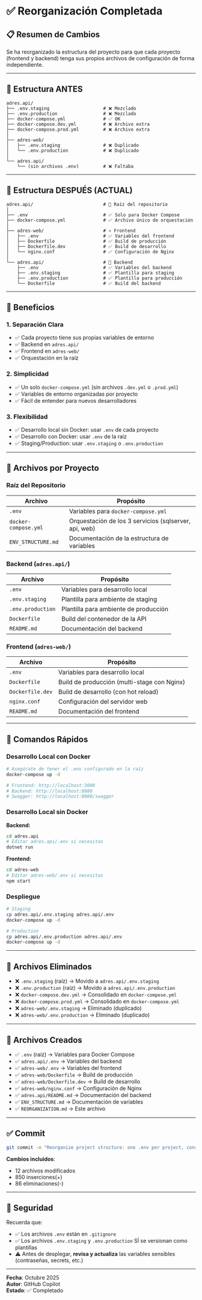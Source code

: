 # ✅ Reorganización Completada

## 📋 Resumen de Cambios

Se ha reorganizado la estructura del proyecto para que cada proyecto (frontend y backend) tenga sus propios archivos de configuración de forma independiente.

---

## 📂 Estructura ANTES

```
adres.api/
├── .env.staging                    # ❌ Mezclado
├── .env.production                 # ❌ Mezclado
├── docker-compose.yml              # ✅ OK
├── docker-compose.dev.yml          # ❌ Archivo extra
├── docker-compose.prod.yml         # ❌ Archivo extra
│
├── adres-web/
│   ├── .env.staging                # ❌ Duplicado
│   └── .env.production             # ❌ Duplicado
│
└── adres.api/
    └── (sin archivos .env)         # ❌ Faltaba
```

---

## 📂 Estructura DESPUÉS (ACTUAL)

```
adres.api/                          # 📁 Raíz del repositorio
│
├── .env                            # ✅ Solo para Docker Compose
├── docker-compose.yml              # ✅ Archivo único de orquestación
│
├── adres-web/                      # ⚛️ Frontend
│   ├── .env                        # ✅ Variables del frontend
│   ├── Dockerfile                  # ✅ Build de producción
│   ├── Dockerfile.dev              # ✅ Build de desarrollo
│   └── nginx.conf                  # ✅ Configuración de Nginx
│
└── adres.api/                      # 🔧 Backend
    ├── .env                        # ✅ Variables del backend
    ├── .env.staging                # ✅ Plantilla para staging
    ├── .env.production             # ✅ Plantilla para producción
    └── Dockerfile                  # ✅ Build del backend
```

---

## 🎯 Beneficios

### **1. Separación Clara**
- ✅ Cada proyecto tiene sus propias variables de entorno
- ✅ Backend en `adres.api/`
- ✅ Frontend en `adres-web/`
- ✅ Orquestación en la raíz

### **2. Simplicidad**
- ✅ Un solo `docker-compose.yml` (sin archivos `.dev.yml` o `.prod.yml`)
- ✅ Variables de entorno organizadas por proyecto
- ✅ Fácil de entender para nuevos desarrolladores

### **3. Flexibilidad**
- ✅ Desarrollo local sin Docker: usar `.env` de cada proyecto
- ✅ Desarrollo con Docker: usar `.env` de la raíz
- ✅ Staging/Production: usar `.env.staging` o `.env.production`

---

## 🔧 Archivos por Proyecto

### **Raíz del Repositorio**
| Archivo | Propósito |
|---------|-----------|
| `.env` | Variables para `docker-compose.yml` |
| `docker-compose.yml` | Orquestación de los 3 servicios (sqlserver, api, web) |
| `ENV_STRUCTURE.md` | Documentación de la estructura de variables |

### **Backend (`adres.api/`)**
| Archivo | Propósito |
|---------|-----------|
| `.env` | Variables para desarrollo local |
| `.env.staging` | Plantilla para ambiente de staging |
| `.env.production` | Plantilla para ambiente de producción |
| `Dockerfile` | Build del contenedor de la API |
| `README.md` | Documentación del backend |

### **Frontend (`adres-web/`)**
| Archivo | Propósito |
|---------|-----------|
| `.env` | Variables para desarrollo local |
| `Dockerfile` | Build de producción (multi-stage con Nginx) |
| `Dockerfile.dev` | Build de desarrollo (con hot reload) |
| `nginx.conf` | Configuración del servidor web |
| `README.md` | Documentación del frontend |

---

## 🚀 Comandos Rápidos

### **Desarrollo Local con Docker**
```bash
# Asegúrate de tener el .env configurado en la raíz
docker-compose up -d

# Frontend: http://localhost:3000
# Backend: http://localhost:8080
# Swagger: http://localhost:8080/swagger
```

### **Desarrollo Local sin Docker**

**Backend:**
```bash
cd adres.api
# Editar adres.api/.env si necesitas
dotnet run
```

**Frontend:**
```bash
cd adres-web
# Editar adres-web/.env si necesitas
npm start
```

### **Despliegue**
```bash
# Staging
cp adres.api/.env.staging adres.api/.env
docker-compose up -d

# Production
cp adres.api/.env.production adres.api/.env
docker-compose up -d
```

---

## 📝 Archivos Eliminados

- ❌ `.env.staging` (raíz) → Movido a `adres.api/.env.staging`
- ❌ `.env.production` (raíz) → Movido a `adres.api/.env.production`
- ❌ `docker-compose.dev.yml` → Consolidado en `docker-compose.yml`
- ❌ `docker-compose.prod.yml` → Consolidado en `docker-compose.yml`
- ❌ `adres-web/.env.staging` → Eliminado (duplicado)
- ❌ `adres-web/.env.production` → Eliminado (duplicado)

---

## 📝 Archivos Creados

- ✅ `.env` (raíz) → Variables para Docker Compose
- ✅ `adres.api/.env` → Variables del backend
- ✅ `adres-web/.env` → Variables del frontend
- ✅ `adres-web/Dockerfile` → Build de producción
- ✅ `adres-web/Dockerfile.dev` → Build de desarrollo
- ✅ `adres-web/nginx.conf` → Configuración de Nginx
- ✅ `adres.api/README.md` → Documentación del backend
- ✅ `ENV_STRUCTURE.md` → Documentación de variables
- ✅ `REORGANIZATION.md` → Este archivo

---

## ✅ Commit

```bash
git commit -m "Reorganize project structure: one .env per project, consolidate Docker config"
```

**Cambios incluidos**:
- 12 archivos modificados
- 850 inserciones(+)
- 86 eliminaciones(-)

---

## 🔐 Seguridad

Recuerda que:
- ✅ Los archivos `.env` están en `.gitignore`
- ✅ Los archivos `.env.staging` y `.env.production` SÍ se versionan como plantillas
- ⚠️ Antes de desplegar, **revisa y actualiza** las variables sensibles (contraseñas, secrets, etc.)

---

**Fecha**: Octubre 2025  
**Autor**: GitHub Copilot  
**Estado**: ✅ Completado
